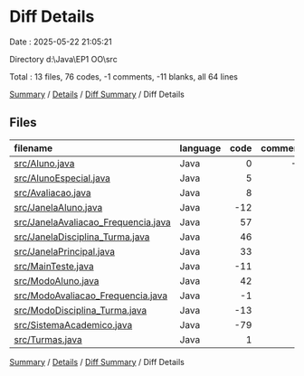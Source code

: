 # Diff Details

Date : 2025-05-22 21:05:21

Directory d:\\Java\\EP1 OO\\src

Total : 13 files,  76 codes, -1 comments, -11 blanks, all 64 lines

[Summary](results.md) / [Details](details.md) / [Diff Summary](diff.md) / Diff Details

## Files
| filename | language | code | comment | blank | total |
| :--- | :--- | ---: | ---: | ---: | ---: |
| [src/Aluno.java](/src/Aluno.java) | Java | 0 | -1 | -7 | -8 |
| [src/AlunoEspecial.java](/src/AlunoEspecial.java) | Java | 5 | 0 | 0 | 5 |
| [src/Avaliacao.java](/src/Avaliacao.java) | Java | 8 | 0 | 0 | 8 |
| [src/JanelaAluno.java](/src/JanelaAluno.java) | Java | -12 | 0 | -1 | -13 |
| [src/JanelaAvaliacao\_Frequencia.java](/src/JanelaAvaliacao_Frequencia.java) | Java | 57 | 0 | 14 | 71 |
| [src/JanelaDisciplina\_Turma.java](/src/JanelaDisciplina_Turma.java) | Java | 46 | 0 | 12 | 58 |
| [src/JanelaPrincipal.java](/src/JanelaPrincipal.java) | Java | 33 | 0 | 10 | 43 |
| [src/MainTeste.java](/src/MainTeste.java) | Java | -11 | 0 | -2 | -13 |
| [src/ModoAluno.java](/src/ModoAluno.java) | Java | 42 | 0 | -7 | 35 |
| [src/ModoAvaliacao\_Frequencia.java](/src/ModoAvaliacao_Frequencia.java) | Java | -1 | 0 | -6 | -7 |
| [src/ModoDisciplina\_Turma.java](/src/ModoDisciplina_Turma.java) | Java | -13 | 0 | -1 | -14 |
| [src/SistemaAcademico.java](/src/SistemaAcademico.java) | Java | -79 | 0 | -23 | -102 |
| [src/Turmas.java](/src/Turmas.java) | Java | 1 | 0 | 0 | 1 |

[Summary](results.md) / [Details](details.md) / [Diff Summary](diff.md) / Diff Details